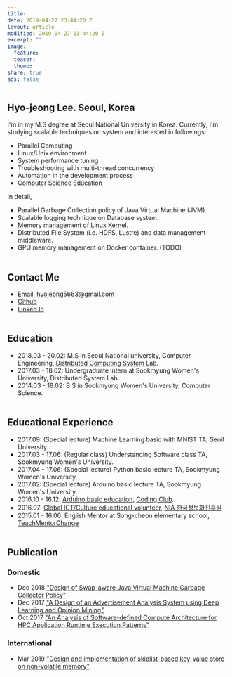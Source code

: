 ```yaml
---
title:
date: 2019-04-27 23:44:20 Z
layout: article
modified: 2019-04-27 23:44:20 Z
excerpt: ""
image:
  feature:
  teaser:
  thumb:
share: true
ads: false
---
```


## Hyo-jeong Lee. Seoul, Korea
I'm in my M.S degree at Seoul National University in Korea. Currently, I'm studying scalable techniques on system and interested in followings:
* Parallel Computing
* Linux/Unix environment
* System performance tuning
* Troubleshooting with multi-thread concurrency
* Automation in the development process
* Computer Science Education

In detail, 
* Parallel Garbage Collection policy of Java Virtual Machine (JVM).
* Scalable logging technique on Database system.
* Memory management of Linux Kernel.
* Distributed File System (i.e. HDFS, Lustre) and data management middleware.
* GPU memory management on Docker container. (TODO)
<br /><br />

## Contact Me
* Email: hyojeong5663@gmail.com
* <a href="https://github.com/hyojeonglee">Github</a>
* <a href="https://www.linkedin.com/in/hyo-jeong-lee-09a169137/">Linked In</a>
<br /><br />

## Education
* 2018.03 - 20.02: M.S in Seoul National university, Computer Engineering, <a href="http://dcslab.snu.ac.kr">Distributed Computing System Lab</a>.
* 2017.03 - 18.02: Undergraduate intern at Sookmyung Women's University, Distributed System Lab.
* 2014.03 - 18.02: B.S in Sookmyung Women's University, Computer Science.
<br /><br />

## Educational Experience
* 2017.09: (Special lecture) Machine Learning basic with MNIST TA, Seoil University. 
* 2017.03 - 17.06: (Regular class) Understanding Software class TA, Sookmyung Women's University.
* 2017.04 - 17.06: (Special lecture) Python basic lecture TA, Sookmyung Women's University.
* 2017.02: (Special lecture) Arduino basic lecture TA, Sookmyung Women's University.
* 2016.10 - 16.12: <a href="https://blog.naver.com/hyon2224/220875764962">Arduino basic education</a>, <a href="http://codingclubs.org/">Coding Club</a>.
* 2016.07: <a href="https://blog.naver.com/hyon2224/220801760095">Global ICT/Culture educational volunteer</a>, <a href="https://kiv.nia.or.kr/front/main/main.do">NIA 한국정보화진흥원</a>
* 2015.01 - 16.06: English Mentor at Song-cheon elementary school, <a href="https://www.facebook.com/TeachMentorChange/">TeachMentorChange</a>
<br /><br />

## Publication
### Domestic
* Dec 2018 <a href="http://www.dbpia.co.kr/journal/articleDetail?nodeId=NODE07613487&language=ko_KR">"Design of Swap-aware Java Virtual Machine Garbage Collector Policy"</a>
* Dec 2017 <a href="http://www.dbpia.co.kr/journal/articleDetail?nodeId=NODE07322804&language=ko_KR">"A Design of an Advertisement Analysis System using Deep Learning and Opinion Mining"</a>
* Oct 2017 <a href="http://www.riss.kr/search/detail/DetailView.do?p_mat_type=1a0202e37d52c72d&control_no=85c2082643d709c9c85d2949c297615a#redirect">"An Analysis of Software-defined Compute Architecture for HPC Application Runtime Execution Patterns"</a>

### International
* Mar 2019 <a href="https://link.springer.com/article/10.1007/s10586-019-02925-1">"Design and implementation of skiplist-based key-value store on non-volatile memory"</a>

